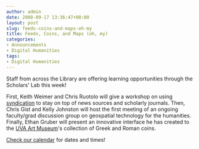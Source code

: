 ```yaml
---
author: admin
date: 2008-09-17 13:36:47+00:00
layout: post
slug: feeds-coins-and-maps-oh-my
title: Feeds, Coins, and Maps (oh, my)
categories:
- Announcements
- Digital Humanities
tags:
- Digital Humanities
---
```


Staff from across the Library are offering learning opportunities through the Scholars' Lab this week!

First, Keith Weimer and Chris Ruotolo will give a workshop on using [syndication](http://en.wikipedia.org/wiki/Web_feed) to stay on top of news sources and scholarly journals.  Then, Chris Gist and Kelly Johnston will host the first meeting of an ongoing faculty/grad discussion group on geospatial technology for the humanities.  Finally, Ethan Gruber will present an innovative interface he has created to the [UVA Art Museum](http://www.virginia.edu/artmuseum/)'s collection of Greek and Roman coins.

[Check our calendar](http://www2.lib.virginia.edu/scholarslab/about/events.html#/?p=251) for dates and times!
